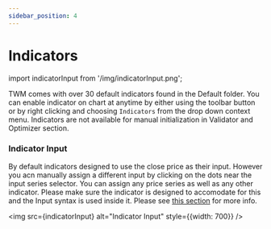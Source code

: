 ```yaml
---
sidebar_position: 4
---
```


# Indicators

import indicatorInput from '/img/indicatorInput.png';

TWM comes with over 30 default indicators found in the Default folder. You can enable indicator on chart at anytime by either using the toolbar button or by right clicking and choosing `Indicators` from the drop down context menu. Indicators are not available for manual initialization in Validator and Optimizer section.

### Indicator Input

By default indicators designed to use the close price as their input. However you acn manually assign a different input by clicking on the dots near the input series selector. You can assign any price series as well as any other indicator. Please make sure the indicator is designed to accomodate for this and the Input syntax is used inside it. Please see [this section](../code/indicators.md#input) for more info.

<img src={indicatorInput} alt="Indicator Input" style={{width: 700}} />



